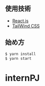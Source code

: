 ## 使用技術

- [React.js](https://ja.reactjs.org/)
- [TailWind CSS](https://tailwindcss.com/docs)

## 始め方

```bash
$ yarn install
$ yarn start
```
# internPJ
